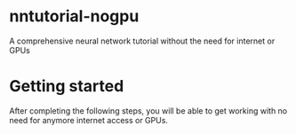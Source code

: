 # nntutorial-nogpu
A comprehensive neural network tutorial without the need for internet or GPUs

# Getting started
After completing the following steps, you will be able to get working with no need for anymore internet access or GPUs.

